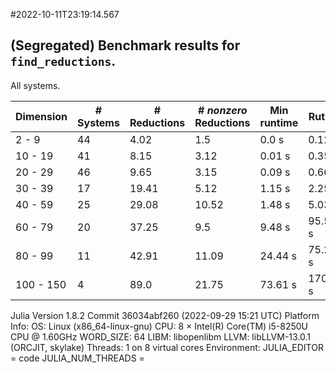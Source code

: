 #2022-10-11T23:19:14.567

## (Segregated) Benchmark results for `find_reductions`.
All systems.


| Dimension | # Systems | # Reductions | # *nonzero* Reductions | Min runtime | Rutime | Max runtime |
| --------- | --------- | ------------ | ---------------------- |------------ | ------ | ----------- |
| 2 - 9 | 44| 4.02| 1.5| 0.0 s| 0.12 s| 0.3 s|
| 10 - 19 | 41| 8.15| 3.12| 0.01 s| 0.35 s| 1.08 s|
| 20 - 29 | 46| 9.65| 3.15| 0.09 s| 0.66 s| 1.64 s|
| 30 - 39 | 17| 19.41| 5.12| 1.15 s| 2.25 s| 5.43 s|
| 40 - 59 | 25| 29.08| 10.52| 1.48 s| 5.03 s| 17.26 s|
| 60 - 79 | 20| 37.25| 9.5| 9.48 s| 95.52 s| 1239.51 s|
| 80 - 99 | 11| 42.91| 11.09| 24.44 s| 75.26 s| 327.65 s|
| 100 - 150 | 4| 89.0| 21.75| 73.61 s| 170.95 s| 247.04 s|

Julia Version 1.8.2
Commit 36034abf260 (2022-09-29 15:21 UTC)
Platform Info:
  OS: Linux (x86_64-linux-gnu)
  CPU: 8 × Intel(R) Core(TM) i5-8250U CPU @ 1.60GHz
  WORD_SIZE: 64
  LIBM: libopenlibm
  LLVM: libLLVM-13.0.1 (ORCJIT, skylake)
  Threads: 1 on 8 virtual cores
Environment:
  JULIA_EDITOR = code
  JULIA_NUM_THREADS = 

